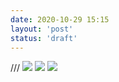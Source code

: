 ```yaml
---
date: 2020-10-29 15:15
layout: 'post'
status: 'draft'
---
```

/// ![](https://vkceyugu.cdn.bspapp.com/VKCEYUGU-imgbed/8cf151a7-2994-40c7-9d06-c4ae2f9758e2.jpg)
![](https://link.gimhoy.com/sharepoint/aHR0cHM6Ly92ZXJuYWxsb3ZlLW15LnNoYXJlcG9pbnQuY29tLzppOi9nL3BlcnNvbmFsL3ZlcmFub19iZXN1bm55X3RvcC9FUV92MEgyRDNXVk10NkllOHJnZ3pZWUJVQmRXZjhnTVFCQlN6QTZRM3gta0RnP2U9UnQxdGdT.png)
![](https://vkceyugu.cdn.bspapp.com/VKCEYUGU-imgbed/7141a117-0427-4049-be91-fb9468b66140.png)